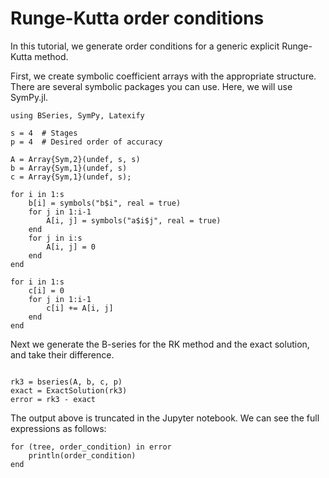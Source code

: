 # Runge-Kutta order conditions

In this tutorial, we generate order conditions for a generic explicit Runge-Kutta method.

First, we create symbolic coefficient arrays with the appropriate structure.
There are several symbolic packages you can use. Here, we will use SymPy.jl.


```@example bseries-RK-order-conditions
using BSeries, SymPy, Latexify

s = 4  # Stages
p = 4  # Desired order of accuracy

A = Array{Sym,2}(undef, s, s)
b = Array{Sym,1}(undef, s)
c = Array{Sym,1}(undef, s);
```


```@example bseries-RK-order-conditions
for i in 1:s
    b[i] = symbols("b$i", real = true)
    for j in 1:i-1
        A[i, j] = symbols("a$i$j", real = true)
    end
    for j in i:s
        A[i, j] = 0
    end
end

for i in 1:s
    c[i] = 0
    for j in 1:i-1
        c[i] += A[i, j]
    end
end
```

Next we generate the B-series for the RK method and the exact solution, and take their difference.


```@example bseries-RK-order-conditions

rk3 = bseries(A, b, c, p)
exact = ExactSolution(rk3)
error = rk3 - exact
```


The output above is truncated in the Jupyter notebook.  We can see the full expressions as follows:


```@example bseries-RK-order-conditions
for (tree, order_condition) in error
    println(order_condition)
end
```

